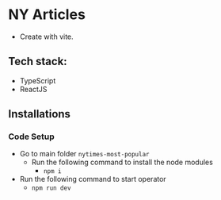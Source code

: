 # NY Articles

- Create with vite.

## Tech stack:

- TypeScript
- ReactJS

## Installations

### Code Setup
- Go to main folder `nytimes-most-popular`
  - Run the following command to install the node modules
    - `npm i`
- Run the following command to start operator
  - `npm run dev`
